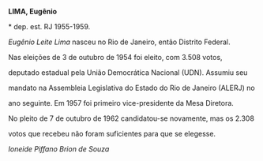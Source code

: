 **LIMA, Eugênio**



\* dep. est. RJ 1955-1959.



*Eugênio Leite Lima* nasceu no Rio de Janeiro, então Distrito Federal.



Nas eleições de 3 de outubro de 1954 foi eleito, com 3.508 votos,

deputado estadual pela União Democrática Nacional (UDN). Assumiu seu

mandato na Assembleia Legislativa do Estado do Rio de Janeiro (ALERJ) no

ano seguinte. Em 1957 foi primeiro vice-presidente da Mesa Diretora.



No pleito de 7 de outubro de 1962 candidatou-se novamente, mas os 2.308

votos que recebeu não foram suficientes para que se elegesse.



*Ioneide Piffano Brion de Souza*



